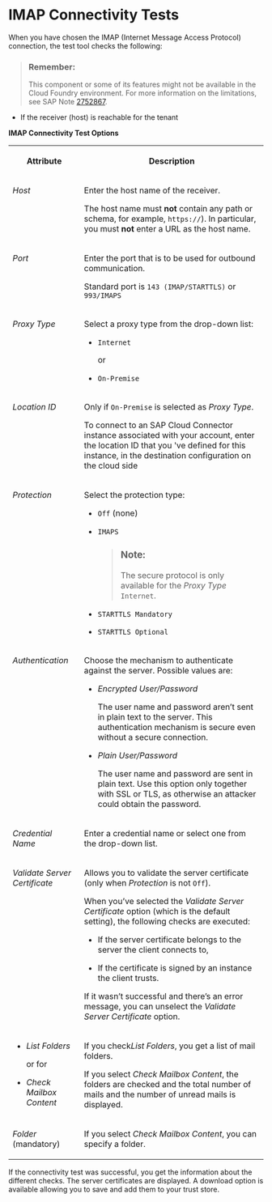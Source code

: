 <!-- loio44e8e8ed5cc84db5ba79578f61d4ad4a -->

# IMAP Connectivity Tests

When you have chosen the IMAP \(Internet Message Access Protocol\) connection, the test tool checks the following:

> ### Remember:  
> This component or some of its features might not be available in the Cloud Foundry environment. For more information on the limitations, see SAP Note [2752867](https://me.sap.com/notes/2752867).

-   If the receiver \(host\) is reachable for the tenant

**IMAP Connectivity Test Options**


<table>
<tr>
<th valign="top">

Attribute

</th>
<th valign="top">

Description

</th>
</tr>
<tr>
<td valign="top">

*Host* 

</td>
<td valign="top">

Enter the host name of the receiver.

The host name must **not** contain any path or schema, for example, `https://`\). In particular, you must **not** enter a URL as the host name.

</td>
</tr>
<tr>
<td valign="top">

*Port* 

</td>
<td valign="top">

Enter the port that is to be used for outbound communication.

Standard port is `143 (IMAP/STARTTLS)` or `993/IMAPS` 

</td>
</tr>
<tr>
<td valign="top">

*Proxy Type*

</td>
<td valign="top">

Select a proxy type from the drop-down list:

-   `Internet` 

    or

-   `On-Premise`



</td>
</tr>
<tr>
<td valign="top">

*Location ID*

</td>
<td valign="top">

Only if `On-Premise` is selected as *Proxy Type*.

To connect to an SAP Cloud Connector instance associated with your account, enter the location ID that you 've defined for this instance, in the destination configuration on the cloud side

</td>
</tr>
<tr>
<td valign="top">

*Protection* 

</td>
<td valign="top">

Select the protection type:

-   `Off` \(none\)

-   `IMAPS` 

    > ### Note:  
    > The secure protocol is only available for the *Proxy Type* `Internet`.

-   `STARTTLS Mandatory`
-   `STARTTLS Optional`



</td>
</tr>
<tr>
<td valign="top">

*Authentication* 

</td>
<td valign="top">

Choose the mechanism to authenticate against the server. Possible values are:

-   *Encrypted User/Password*

    The user name and password aren’t sent in plain text to the server. This authentication mechanism is secure even without a secure connection.

-   *Plain User/Password*

    The user name and password are sent in plain text. Use this option only together with SSL or TLS, as otherwise an attacker could obtain the password.




</td>
</tr>
<tr>
<td valign="top">

*Credential Name*

</td>
<td valign="top">

Enter a credential name or select one from the drop-down list.

</td>
</tr>
<tr>
<td valign="top">

*Validate Server Certificate* 

</td>
<td valign="top">

Allows you to validate the server certificate \(only when *Protection* is not `Off`\).

When you’ve selected the *Validate Server Certificate* option \(which is the default setting\), the following checks are executed:

-   If the server certificate belongs to the server the client connects to,

-   If the certificate is signed by an instance the client trusts.


If it wasn’t successful and there’s an error message, you can unselect the *Validate Server Certificate* option.

</td>
</tr>
<tr>
<td valign="top">

-   *List Folders*

    or for

-   *Check Mailbox Content*



</td>
<td valign="top">

If you check*List Folders*, you get a list of mail folders.

If you select *Check Mailbox Content*, the folders are checked and the total number of mails and the number of unread mails is displayed.

</td>
</tr>
<tr>
<td valign="top">

*Folder* \(mandatory\)

</td>
<td valign="top">

If you select *Check Mailbox Content*, you can specify a folder.

</td>
</tr>
</table>

If the connectivity test was successful, you get the information about the different checks. The server certificates are displayed. A download option is available allowing you to save and add them to your trust store.

